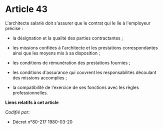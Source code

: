 # Article 43

L'architecte salarié doit s'assurer que le contrat qui le lie à l'employeur précise :

- la désignation et la qualité des parties contractantes ;

- les missions confiées à l'architecte et les prestations correspondantes ainsi que les moyens mis à sa disposition ;

- les conditions de rémunération des prestations fournies ;

- les conditions d'assurance qui couvrent les responsabilités découlant des missions accomplies ;

- la compatibilité de l'exercice de ses fonctions avec les règles professionnelles.

**Liens relatifs à cet article**

_Codifié par_:

  - Décret n°80-217 1980-03-20
